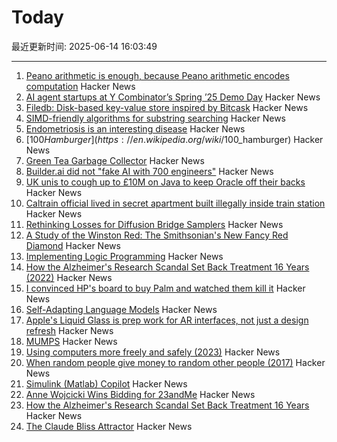 # Today

最近更新时间: 2025-06-14 16:03:49

--- 
1. [Peano arithmetic is enough, because Peano arithmetic  encodes computation](https://math.stackexchange.com/a/5075056/6708) Hacker News
2. [AI agent startups at Y Combinator’s Spring ’25 Demo Day](https://www.businessinsider.com/y-combinator-yc-demo-day-spring-ai-agent-startups-2025-6) Hacker News
3. [Filedb: Disk-based key-value store inspired by Bitcask](https://github.com/rajivharlalka/filedb) Hacker News
4. [SIMD-friendly algorithms for substring searching](http://0x80.pl/notesen/2016-11-28-simd-strfind.html) Hacker News
5. [Endometriosis is an interesting disease](https://www.owlposting.com/p/endometriosis-is-an-incredibly-interesting) Hacker News
6. [$100 Hamburger](https://en.wikipedia.org/wiki/$100_hamburger) Hacker News
7. [Green Tea Garbage Collector](https://github.com/golang/go/issues/73581) Hacker News
8. [Builder.ai did not "fake AI with 700 engineers"](https://blog.pragmaticengineer.com/builder-ai-did-not-fake-ai/) Hacker News
9. [UK unis to cough up to £10M on Java to keep Oracle off their backs](https://www.theregister.com/2025/06/13/jisc_java_oracle/) Hacker News
10. [Caltrain official lived in secret apartment built illegally inside train station](https://sfstandard.com/2025/06/12/caltrain-employee-secret-apartment-burlingame-station-photos/) Hacker News
11. [Rethinking Losses for Diffusion Bridge Samplers](https://arxiv.org/abs/2506.10982) Hacker News
12. [A Study of the Winston Red: The Smithsonian's New Fancy Red Diamond](https://www.gia.edu/gems-gemology/spring-2025-winston-red-diamond) Hacker News
13. [Implementing Logic Programming](https://btmc.substack.com/p/implementing-logic-programming) Hacker News
14. [How the Alzheimer's Research Scandal Set Back Treatment 16 Years (2022)](https://www.discovermagazine.com/the-sciences/false-alzheimers-study-could-set-research-back-16-years) Hacker News
15. [I convinced HP's board to buy Palm and watched them kill it](https://philmckinney.substack.com/p/i-convinced-hps-board-to-buy-palm) Hacker News
16. [Self-Adapting Language Models](https://arxiv.org/abs/2506.10943) Hacker News
17. [Apple's Liquid Glass is prep work for AR interfaces, not just a design refresh](https://omc345.substack.com/p/from-skeuomorphic-to-liquid-glass) Hacker News
18. [MUMPS](https://en.wikipedia.org/wiki/MUMPS) Hacker News
19. [Using computers more freely and safely (2023)](https://akkartik.name/freewheeling/) Hacker News
20. [When random people give money to random other people (2017)](https://quomodocumque.wordpress.com/2017/06/27/when-random-people-give-money-to-random-other-people/) Hacker News
21. [Simulink (Matlab) Copilot](https://github.com/Kaamuli/Bloxi) Hacker News
22. [Anne Wojcicki Wins Bidding for 23andMe](https://www.wsj.com/tech/biotech/anne-wojcicki-wins-bidding-for-23andme-92dcfd5b) Hacker News
23. [How the Alzheimer's Research Scandal Set Back Treatment 16 Years](https://www.discovermagazine.com/the-sciences/false-alzheimers-study-could-set-research-back-16-years) Hacker News
24. [The Claude Bliss Attractor](https://www.astralcodexten.com/p/the-claude-bliss-attractor) Hacker News
